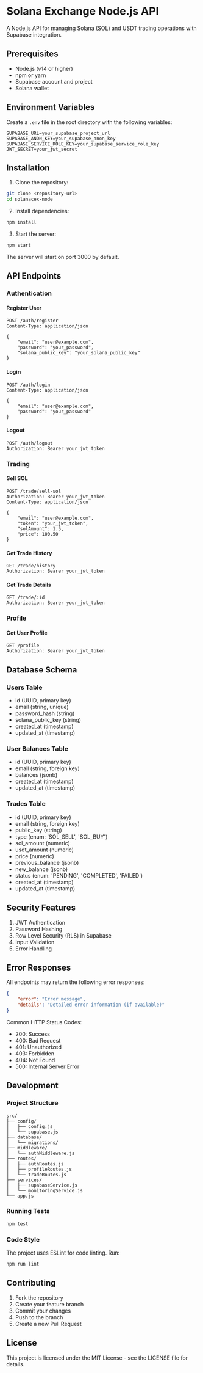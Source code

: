 # Solana Exchange Node.js API

A Node.js API for managing Solana (SOL) and USDT trading operations with Supabase integration.

## Prerequisites

- Node.js (v14 or higher)
- npm or yarn
- Supabase account and project
- Solana wallet

## Environment Variables

Create a `.env` file in the root directory with the following variables:

```env
SUPABASE_URL=your_supabase_project_url
SUPABASE_ANON_KEY=your_supabase_anon_key
SUPABASE_SERVICE_ROLE_KEY=your_supabase_service_role_key
JWT_SECRET=your_jwt_secret
```

## Installation

1. Clone the repository:
```bash
git clone <repository-url>
cd solanacex-node
```

2. Install dependencies:
```bash
npm install
```

3. Start the server:
```bash
npm start
```

The server will start on port 3000 by default.

## API Endpoints

### Authentication

#### Register User
```http
POST /auth/register
Content-Type: application/json

{
    "email": "user@example.com",
    "password": "your_password",
    "solana_public_key": "your_solana_public_key"
}
```

#### Login
```http
POST /auth/login
Content-Type: application/json

{
    "email": "user@example.com",
    "password": "your_password"
}
```

#### Logout
```http
POST /auth/logout
Authorization: Bearer your_jwt_token
```

### Trading

#### Sell SOL
```http
POST /trade/sell-sol
Authorization: Bearer your_jwt_token
Content-Type: application/json

{
    "email": "user@example.com",
    "token": "your_jwt_token",
    "solAmount": 1.5,
    "price": 100.50
}
```

#### Get Trade History
```http
GET /trade/history
Authorization: Bearer your_jwt_token
```

#### Get Trade Details
```http
GET /trade/:id
Authorization: Bearer your_jwt_token
```

### Profile

#### Get User Profile
```http
GET /profile
Authorization: Bearer your_jwt_token
```

## Database Schema

### Users Table
- id (UUID, primary key)
- email (string, unique)
- password_hash (string)
- solana_public_key (string)
- created_at (timestamp)
- updated_at (timestamp)

### User Balances Table
- id (UUID, primary key)
- email (string, foreign key)
- balances (jsonb)
- created_at (timestamp)
- updated_at (timestamp)

### Trades Table
- id (UUID, primary key)
- email (string, foreign key)
- public_key (string)
- type (enum: 'SOL_SELL', 'SOL_BUY')
- sol_amount (numeric)
- usdt_amount (numeric)
- price (numeric)
- previous_balance (jsonb)
- new_balance (jsonb)
- status (enum: 'PENDING', 'COMPLETED', 'FAILED')
- created_at (timestamp)
- updated_at (timestamp)

## Security Features

1. JWT Authentication
2. Password Hashing
3. Row Level Security (RLS) in Supabase
4. Input Validation
5. Error Handling

## Error Responses

All endpoints may return the following error responses:

```json
{
    "error": "Error message",
    "details": "Detailed error information (if available)"
}
```

Common HTTP Status Codes:
- 200: Success
- 400: Bad Request
- 401: Unauthorized
- 403: Forbidden
- 404: Not Found
- 500: Internal Server Error

## Development

### Project Structure
```
src/
├── config/
│   ├── config.js
│   └── supabase.js
├── database/
│   └── migrations/
├── middleware/
│   └── authMiddleware.js
├── routes/
│   ├── authRoutes.js
│   ├── profileRoutes.js
│   └── tradeRoutes.js
├── services/
│   ├── supabaseService.js
│   └── monitoringService.js
└── app.js
```

### Running Tests
```bash
npm test
```

### Code Style
The project uses ESLint for code linting. Run:
```bash
npm run lint
```

## Contributing

1. Fork the repository
2. Create your feature branch
3. Commit your changes
4. Push to the branch
5. Create a new Pull Request

## License

This project is licensed under the MIT License - see the LICENSE file for details. 